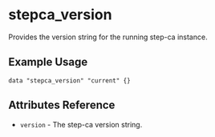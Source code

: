 # stepca_version

Provides the version string for the running step-ca instance.

## Example Usage

```hcl
data "stepca_version" "current" {}
```

## Attributes Reference

* `version` - The step-ca version string.
